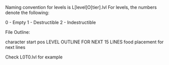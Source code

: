 Naming convention for levels is L[level]O[tier].lvl
For levels, the numbers denote the following:

0 - Empty
1 - Destructible
2 - Indestructible

File Outline:

character start pos
LEVEL OUTLINE FOR NEXT 15 LINES
food placement for next lines

Check L0T0.lvl for example
